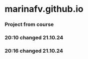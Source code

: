 # marinafv.github.io

### Project from course


### 20:10 changed 21.10.24

### 20:16 changed 21.10.24
